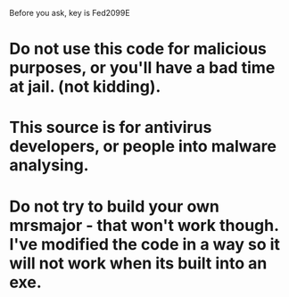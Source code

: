 Before you ask, key is Fed2099E 


# Do not use this code for malicious purposes, or you'll have a bad time at jail. (not kidding).

# This source is for antivirus developers, or people into malware analysing. 

# Do not try to build your own mrsmajor - that won't work though. I've modified the code in a way so it will not work when its built into an exe.
